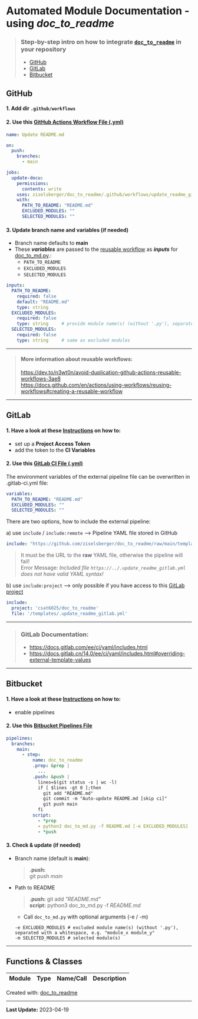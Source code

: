 # Automated Module Documentation - using _doc_to_readme_

> ### Step-by-step intro on how to integrate [`doc_to_readme`](https://github.com/ziselsberger/doc_to_readme) in your repository
>
> * [GitHub](#github)
> * [GitLab](#gitlab)
> * [Bitbucket](#bitbucket)

## GitHub

#### 1. Add dir `.github/workflows`

#### 2. Use this [GitHub Actions Workflow File (.yml)](.github/workflows/update_readme.yml)

```yaml
name: Update README.md

on:
  push:
    branches:
      - main

jobs:
  update-docu:
    permissions:
      contents: write
    uses: ziselsberger/doc_to_readme/.github/workflows/update_readme_github.yml@main
    with:
      PATH_TO_README: "README.md"
      EXCLUDED_MODULES: ""
      SELECTED_MODULES: ""
```

#### 3. Update branch name and variables (if needed)

* Branch name defaults to **main**
* These _**variables**_ are passed to the [reusable workflow](https://github.com/ziselsberger/doc_to_readme/blob/main/.github/workflows/update_readme_github.yml) as _**inputs**_ for [doc_to_md.py](https://github.com/ziselsberger/doc_to_readme/blob/main/src/doc_to_md.py).: 
  * `PATH_TO_README` 
  * `EXCLUDED_MODULES` 
  * `SELECTED_MODULES` 

```yaml
inputs:
  PATH_TO_README:
    required: false
    default: "README.md"
    type: string
  EXCLUDED_MODULES:
    required: false
    type: string     # provide module name(s) (without '.py'), separated with a whitespace, e.g. "module_x module_y"
  SELECTED_MODULES:
    required: false
    type: string     # same as excluded modules
```
---

> #### More information about reusable workflows:  
> https://dev.to/n3wt0n/avoid-duplication-github-actions-reusable-workflows-3ae8  
> https://docs.github.com/en/actions/using-workflows/reusing-workflows#creating-a-reusable-workflow

---

## GitLab
#### 1. Have a look at these [Instructions](https://github.com/ziselsberger/doc_to_readme/blob/main/README.md#gitlab) on how to:
* set up a **Project Access Token** 
* add the token to the **CI Variables**

#### 2. Use this [GitLab CI File (.yml)](.gitlab-ci.yml)

The environment variables of the external pipeline file can be overwritten in .gitlab-ci.yml file:

```yaml
variables:
  PATH_TO_README: "README.md"
  EXCLUDED_MODULES: ""
  SELECTED_MODULES: ""
```

There are two options, how to include the external pipeline:

a) use `include` / `include:remote` --> Pipeline YAML file stored in GitHub  

```yaml
include: "https://github.com/ziselsberger/doc_to_readme/raw/main/templates/.update_readme_gitlab.yml"
```

> It must be the URL to the **raw** YAML file, otherwise the pipeline will fail!  
> Error Message: _Included file `https://../.update_readme_gitlab.yml` does not have valid YAML syntax!_


b) use `include:project` --> only possible if you have access to this [GitLab project](https://git.uibk.ac.at/csat6025/doc_to_readme)
```yaml
include:
  project: 'csat6025/doc_to_readme'
  file: '/templates/.update_readme_gitlab.yml'
```
---

> ### GitLab Documentation:   
> * https://docs.gitlab.com/ee/ci/yaml/includes.html  
> * https://docs.gitlab.cn/14.0/ee/ci/yaml/includes.html#overriding-external-template-values  
---

## Bitbucket

#### 1. Have a look at these [Instructions](https://github.com/ziselsberger/doc_to_readme/blob/main/README.md#bitbucket) on how to:
* enable pipelines 

#### 2. Use this [Bitbucket Pipelines File](bitbucket-pipelines.yml)

```yaml
pipelines:
  branches:
    main:
      - step:
          name: doc_to_readme
          .prep: &prep |
            ...
          .push: &push |
            lines=$(git status -s | wc -l)
            if [ $lines -gt 0 ];then
              git add "README.md"
              git commit -m "Auto-update README.md [skip ci]"
              git push main
            fi 
          script:
            - *prep
            - python3 doc_to_md.py -f README.md [-e EXCLUDED_MODULES] [-m SELECTED_MODULES]
            - *push
```

#### 3. Check & update (if needed)

* Branch name (default is **main**):  

  > **.push:**   
  >  git push _main_
  
* Path to README
  > **.push:** git add _"README.md"_  
  > **script:** python3 doc_to_md.py -f _README.md_

  * Call `doc_to_md.py` with optional arguments (-e / -m)  
  ```
  -e EXCLUDED_MODULES # excluded module name(s) (without '.py'), separated with a whitespace, e.g. "module_x module_y"
  -m SELECTED_MODULES # selected module(s)
  ```

---

## Functions & Classes  
| Module | Type | Name/Call | Description |
| --- | --- | --- | --- |

Created with: [doc_to_readme](https://github.com/ziselsberger/doc_to_readme)  

---
**Last Update:** 2023-04-19
